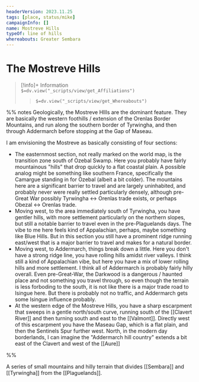 ```yaml
---
headerVersion: 2023.11.25
tags: [place, status/mike]
campaignInfo: []
name: Mostreve Hills
typeOf: line of hills
whereabouts: Greater Sembara
---
```

# The Mostreve Hills
>[!info]+ Information  
> `$=dv.view("_scripts/view/get_Affiliations")`  
>> `$=dv.view("_scripts/view/get_Whereabouts")`

%% notes 
Geologically, the Mostreve HIlls are the dominant feature. They are basically the western foothills / extension of the Orenlas Border Mountains, and run along the southern border of Tyrwingha, and then through Addermarch before stopping at the Gap of Maseau. 

I am envisioning the Mostreve as basically consisting of four sections:

- The easternmost section, not really marked on the world map, is the transition zone south of Ozebal Swamp. Here you probably have fairly mountainous "hills" that drop quickly to a flat coastal plain. A possible analog might be something like southern France, specifically the Camargue standing in for Ozebal (albeit a bit colder). The mountains here are a significant barrier to travel and are largely uninhabited, and probably never were really settled particularly densely, although pre-Great War possibly Tyrwingha <-> Orenlas trade exists, or perhaps Obezal <-> Orenlas trade. 
- Moving west, to the area immediately south of Tyrwingha, you have gentler hills, with more settlement particularly on the northern slopes, but still a notable barrier to travel even in the pre-Plaguelands days. The vibe to me here feels kind of Appalachian, perhaps, maybe something like Blue Hills. But in this section you still have a prominent ridge running east/west that is a major barrier to travel and makes for a natural border.
- Moving west, to Addermarch, things break down a little. Here you don't have a strong ridge line, you have rolling hills amidst river valleys. I think still a kind of Appalachian vibe, but here you have a mix of lower rolling hills and more settlement. I think all of Addermarch is probably fairly hilly overall. Even pre-Great-War, the Darkwood is a dangerous / haunted place and not something you travel through, so even though the terrain is less forboding to the south, it is not like there is a major trade road to Isingue here. But there is probably not no traffic, and Addermarch gets some Isingue influence probably. 
- At the western edge of the Mostreve Hills, you have a sharp escarpment that sweeps in a gentle north/south curve, running south of the [[Clavert River]] and then turning south and east to the [[Valmont]]. Directly west of this escarpment you have the Maseau Gap, which is a flat plain, and then the Sentinels Spur further west. North, in the modern day borderlands, I can imagine the "Addermarch hill country" extends a bit east of the Clavert and west of the [[Aure]]

%%

A series of small mountains and hilly terrain that divides [[Sembara]] and [[Tyrwingha]] from the [[Plaguelands]].
